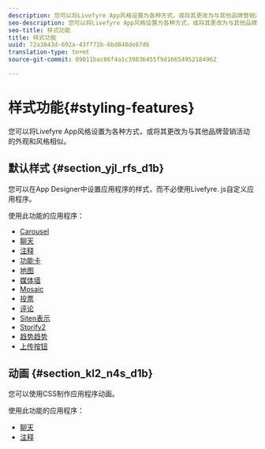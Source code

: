 ```yaml
---
description: 您可以将Livefyre App风格设置为各种方式，或将其更改为与其他品牌营销活动的外观和风格相似。
seo-description: 您可以将Livefyre App风格设置为各种方式，或将其更改为与其他品牌营销活动的外观和风格相似。
seo-title: 样式功能
title: 样式功能
uuid: 72a3843d-692a-43ff72b-6bd840de87d6
translation-type: tm+mt
source-git-commit: 09011bac06f4a1c39836455f9d16654952184962

---
```



# 样式功能{#styling-features}

您可以将Livefyre App风格设置为各种方式，或将其更改为与其他品牌营销活动的外观和风格相似。

## 默认样式 {#section_yjl_rfs_d1b}

您可以在App Designer中设置应用程序的样式，而不必使用Livefyre. js自定义应用程序。

使用此功能的应用程序：

* [Carousel](/help/using/c-about-apps/c-carousel-app/c-carousel-app.md#c_carousel_app)
* [聊天](/help/using/c-about-apps/c-chat-app/c-chat-app.md#c_chat_app)
* [注释](/help/using/c-about-apps/c-comments/c-comments.md)
* [功能卡](/help/using/c-about-apps/c-feature-card-app/c-feature-card-app.md#c_feature_card_app)
* [地图](/help/using/c-about-apps/c-map-app/c-map-app.md#c_map_app)
* [媒体墙](/help/using/c-about-apps/c-media-wall-app/c-media-wall-app.md#c_media_wall_app)
* [Mosaic](/help/using/c-about-apps/c-mosaic-app/c-mosaic-app.md#c_mosaic_app)
* [投票](/help/using/c-about-apps/c-polls-app/c-polls-app.md#c_polls_app)
* [评论](/help/using/c-about-apps/c-reviews-app/c-reviews-app.md#c_reviews_app)
* [Siten表示](/help/using/c-about-apps/c-sidenotes-app/c-sidenotes-app.md#c_sidenotes_app)
* [Storify2](/help/using/c-about-apps/c-storify2/c-storify2.md#c_storify2)
* [趋势趋势](/help/using/c-about-apps/c-trending-app/c-trending-app.md#c_trending_app)
* [上传按钮](/help/using/c-about-apps/c-upload-button-app/c-upload-button-app.md#c_upload_button_app)

## 动画 {#section_kl2_n4s_d1b}

您可以使用CSS制作应用程序动画。

使用此功能的应用程序：

* [聊天](/help/using/c-about-apps/c-chat-app/c-chat-app.md#c_chat_app)
* [注释](/help/using/c-about-apps/c-comments/c-comments.md)

